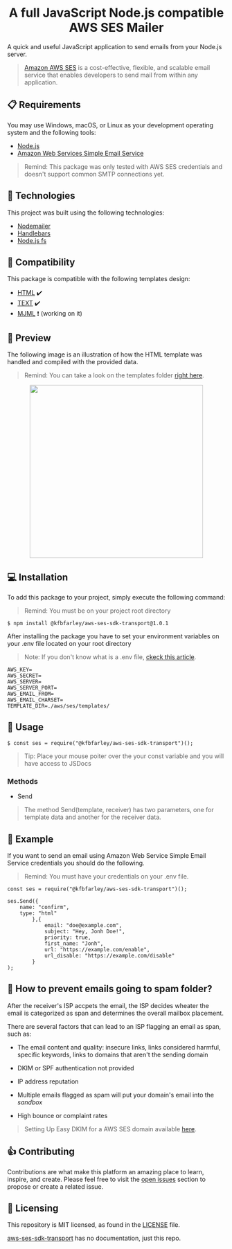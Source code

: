 <h1 align="center">
      <br>A full JavaScript Node.js compatible AWS SES Mailer
  <br/>
</h1>

A quick and useful JavaScript application to send emails from your Node.js server.

> [Amazon AWS SES](https://aws.amazon.com/ses/) is a cost-effective, flexible, and scalable email service that enables developers to send mail from within any application.

## 📋 Requirements

You may use Windows, macOS, or Linux as your development operating system and the following tools:

-  [Node.js](https://nodejs.org/en/download/)
-  [Amazon Web Services Simple Email Service](https://aws.amazon.com/ses/)

> Remind: This package was only tested with AWS SES credentials and doesn't support common SMTP connections yet.

## 🚀 Technologies

This project was built using the following technologies:

-  [Nodemailer](https://nodemailer.com/about/)
-  [Handlebars](https://handlebarsjs.com/)
-  [Node.js fs](https://nodejs.org/api/fs.html)

## 🏁 Compatibility

This package is compatible with the following templates design:

-  [HTML](https://nodejs.org/en/download/) ✔️
-  [TEXT](https://nodejs.org/en/download/) ✔️
-  [MJML](https://nodejs.org/en/download/) ❗ (working on it)

## 🔎 Preview

The following image is an illustration of how the HTML template was handled and compiled with the provided data.
> Remind: You can take a look on the templates folder [right here](https://github.com/kfbfarley/aws-ses-sdk-transport/tree/master/aws/ses/templates).

<p align="center">
  <img src="https://s3-eu-west-1.amazonaws.com/kfbfarley.com/confirm-email.png" width="400">
</p>

## 💻 Installation

To add this package to your project, simply execute the following command:

> Remind: You must be on your project root directory

```
$ npm install @kfbfarley/aws-ses-sdk-transport@1.0.1
```

After installing the package you have to set your environment variables on your .env file located on your root directory

> Note: If you don't know what is a .env file, [ckeck this article](https://www.twilio.com/blog/working-with-environment-variables-in-node-js-html).

```
AWS_KEY=
AWS_SECRET=
AWS_SERVER=
AWS_SERVER_PORT=
AWS_EMAIL_FROM=
AWS_EMAIL_CHARSET=
TEMPLATE_DIR=./aws/ses/templates/
```

## 🔎 Usage

```
$ const ses = require("@kfbfarley/aws-ses-sdk-transport")();
```

> Tip: Place your mouse poiter over the your const variable and you will have access to JSDocs

### Methods
* Send
> The method Send(template, receiver) has two parameters, one for template data and another for the receiver data.

## 📏 Example

If you want to send an email using Amazon Web Service Simple Email Service credentials you should do the following.

> Remind: You must have your credentials on your .env file.


```
const ses = require("@kfbfarley/aws-ses-sdk-transport")();

ses.Send({
    name: "confirm",
    type: "html"
        },{
            email: "doe@example.com",
            subject: "Hey, Jonh Doe!",
            priority: true,
            first_name: "Jonh",
            url: "https://example.com/enable",
            url_disable: "https://example.com/disable"
        }
);
```
## 💬 How to prevent emails going to spam folder?

After the receiver's ISP accpets the email, the ISP decides wheater the email is categorized as span and determines the overall mailbox placement.

There are several factors that can lead to an ISP flagging an email as span, such as:

- The email content and quality: insecure links, links considered harmful, specific keywords, links to domains that aren't the sending domain

- DKIM or SPF authentication not provided

- IP address reputation

- Multiple emails flagged as spam will put your domain's email into the *sandbox*

- High bounce or complaint rates

> Setting Up Easy DKIM for a AWS SES domain available [here](https://docs.aws.amazon.com/ses/latest/DeveloperGuide/send-email-authentication-dkim-easy-setup-domain.html).


## 👍 Contributing

Contributions are what make this platform an amazing place to learn, inspire, and create. Please feel free to visit the [open issues](https://github.com/kfbfarley/aws-ses-sdk-transport/issues) section to propose or create a related issue.

## 📄 Licensing

This repository is MIT licensed, as found in the [LICENSE][l] file.

[aws-ses-sdk-transport](https://github.com/kfbfarley/aws-ses-sdk-transport) has no documentation, just this repo.

[l]: https://github.com/kfbfarley/aws-ses-sdk-transport/blob/master/LICENSE